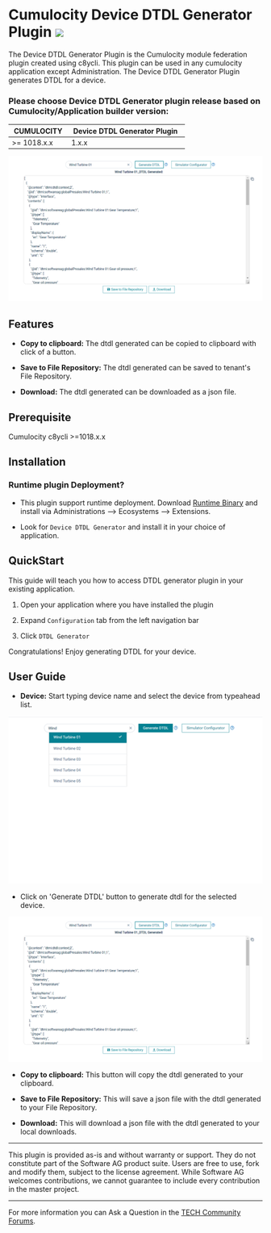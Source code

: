 # Cumulocity Device DTDL Generator Plugin [<img width="35" src="https://user-images.githubusercontent.com/32765455/211497905-561e9197-18b9-43d5-a023-071d3635f4eb.png"/>](https://github.com/SoftwareAG/cumulocity-smart-echart-widget-plugin/releases/download/1.0.2/sag-ps-pkg-smart-echart-1.0.2.zip)

The Device DTDL Generator Plugin is the Cumulocity module federation plugin created using c8ycli. This plugin can be used in any cumulocity application except Administration.
The Device DTDL Generator Plugin generates DTDL for a device.

### Please choose Device DTDL Generator plugin release based on Cumulocity/Application builder version:

| &nbsp;CUMULOCITY&nbsp; | &nbsp;Device DTDL Generator Plugin &nbsp; |
|------------|-----------------------------|
| >= 1018.x.x| 1.x.x                       |

<kbd>![DTDL plugin Image](assets/dtdlWidget.png)</kbd>

## Features

*  **Copy to clipboard:** The dtdl generated can be copied to clipboard with click of a button.

*  **Save to File Repository:** The dtdl generated can be saved to tenant's File Repository.

*  **Download:** The dtdl generated can be downloaded as a json file.

## Prerequisite
   Cumulocity c8ycli >=1018.x.x
   
## Installation

### Runtime plugin Deployment?

* This plugin support runtime deployment. Download [Runtime Binary](https://github.com/SoftwareAG/cumulocity-smart-echart-widget-plugin/releases/download/1.0.2/sag-ps-pkg-smart-echart-1.0.2.zip) and install via Administrations --> Ecosystems --> Extensions.

* Look for `Device DTDL Generator` and install it in your choice of application.

## QuickStart

This guide will teach you how to access DTDL generator plugin in your existing application.

1. Open your application where you have installed the plugin

2. Expand `Configuration` tab from the left navigation bar

3. Click `DTDL Generator`

Congratulations! Enjoy generating DTDL for your device.

## User Guide

-   **Device:** Start typing device name and select the device from typeahead list.

<kbd>![Select Device Image](assets/selectDevice.png)</kbd>

-   Click on 'Generate DTDL' button to generate dtdl for the selected device.

<kbd>![DTDL plugin Image](assets/dtdlWidget.png)</kbd>

-   **Copy to clipboard:** This button will copy the dtdl generated to your clipboard.

-   **Save to File Repository:** This will save a json file with the dtdl generated to your File Repository.

-   **Download:** This will download a json file with the dtdl generated to your local downloads.

------------------------------

This plugin is provided as-is and without warranty or support. They do not constitute part of the Software AG product suite. Users are free to use, fork and modify them, subject to the license agreement. While Software AG welcomes contributions, we cannot guarantee to include every contribution in the master project.
_____________________
For more information you can Ask a Question in the [TECH Community Forums](https://tech.forums.softwareag.com/tag/Cumulocity-IoT).
